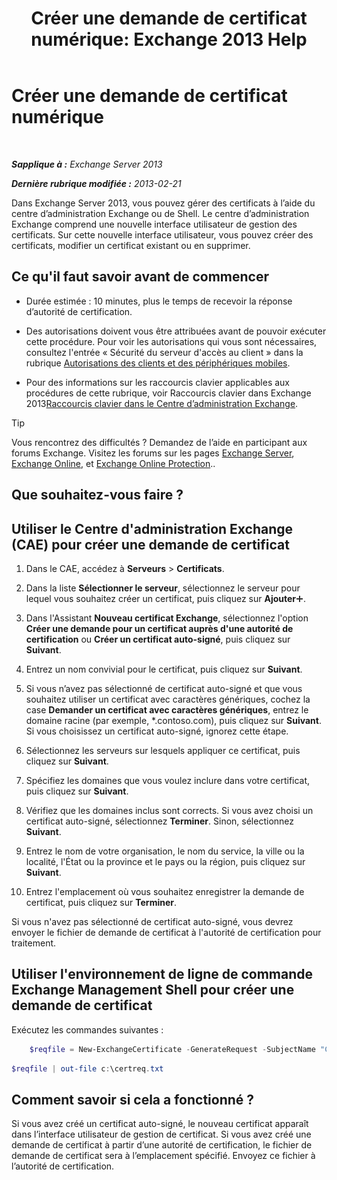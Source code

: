 ﻿---
title: 'Créer une demande de certificat numérique: Exchange 2013 Help'
TOCTitle: Créer une demande de certificat numérique
ms:assetid: efb00de7-070b-46bf-a2fc-00d07ae085c1
ms:mtpsurl: https://technet.microsoft.com/fr-fr/library/Bb125165(v=EXCHG.150)
ms:contentKeyID: 52063032
ms.date: 04/24/2018
mtps_version: v=EXCHG.150
ms.translationtype: HT
---

# Créer une demande de certificat numérique

 

_**Sapplique à :** Exchange Server 2013_

_**Dernière rubrique modifiée :** 2013-02-21_

Dans Exchange Server 2013, vous pouvez gérer des certificats à l’aide du centre d’administration Exchange ou de Shell. Le centre d’administration Exchange comprend une nouvelle interface utilisateur de gestion des certificats. Sur cette nouvelle interface utilisateur, vous pouvez créer des certificats, modifier un certificat existant ou en supprimer.

## Ce qu'il faut savoir avant de commencer

  - Durée estimée : 10 minutes, plus le temps de recevoir la réponse d’autorité de certification.

  - Des autorisations doivent vous être attribuées avant de pouvoir exécuter cette procédure. Pour voir les autorisations qui vous sont nécessaires, consultez l'entrée « Sécurité du serveur d'accès au client » dans la rubrique [Autorisations des clients et des périphériques mobiles](clients-and-mobile-devices-permissions-exchange-2013-help.md).

  - Pour des informations sur les raccourcis clavier applicables aux procédures de cette rubrique, voir Raccourcis clavier dans Exchange 2013[Raccourcis clavier dans le Centre d’administration Exchange](keyboard-shortcuts-in-the-exchange-admin-center-exchange-online-protection-help.md).

> [!TIP]  
> Vous rencontrez des difficultés ? Demandez de l’aide en participant aux forums Exchange. Visitez les forums sur les pages <a href="https://go.microsoft.com/fwlink/p/?linkid=60612">Exchange Server</a>, <a href="https://go.microsoft.com/fwlink/p/?linkid=267542">Exchange Online</a>, et <a href="https://go.microsoft.com/fwlink/p/?linkid=285351">Exchange Online Protection</a>..


## Que souhaitez-vous faire ?

## Utiliser le Centre d'administration Exchange (CAE) pour créer une demande de certificat

1.  Dans le CAE, accédez à **Serveurs** \> **Certificats**.

2.  Dans la liste **Sélectionner le serveur**, sélectionnez le serveur pour lequel vous souhaitez créer un certificat, puis cliquez sur **Ajouter**![Icône Ajouter](images/JJ218640.c1e75329-d6d7-4073-a27d-498590bbb558(EXCHG.150).gif "Icône Ajouter").

3.  Dans l'Assistant **Nouveau certificat Exchange**, sélectionnez l'option **Créer une demande pour un certificat auprès d'une autorité de certification** ou **Créer un certificat auto-signé**, puis cliquez sur **Suivant**.

4.  Entrez un nom convivial pour le certificat, puis cliquez sur **Suivant**.

5.  Si vous n’avez pas sélectionné de certificat auto-signé et que vous souhaitez utiliser un certificat avec caractères génériques, cochez la case **Demander un certificat avec caractères génériques**, entrez le domaine racine (par exemple, \*.contoso.com), puis cliquez sur **Suivant**. Si vous choisissez un certificat auto-signé, ignorez cette étape.

6.  Sélectionnez les serveurs sur lesquels appliquer ce certificat, puis cliquez sur **Suivant**.

7.  Spécifiez les domaines que vous voulez inclure dans votre certificat, puis cliquez sur **Suivant**.

8.  Vérifiez que les domaines inclus sont corrects. Si vous avez choisi un certificat auto-signé, sélectionnez **Terminer**. Sinon, sélectionnez **Suivant**.

9.  Entrez le nom de votre organisation, le nom du service, la ville ou la localité, l'État ou la province et le pays ou la région, puis cliquez sur **Suivant**.

10. Entrez l'emplacement où vous souhaitez enregistrer la demande de certificat, puis cliquez sur **Terminer**.

Si vous n'avez pas sélectionné de certificat auto-signé, vous devrez envoyer le fichier de demande de certificat à l'autorité de certification pour traitement.

## Utiliser l'environnement de ligne de commande Exchange Management Shell pour créer une demande de certificat

Exécutez les commandes suivantes :
```powershell
    $reqfile = New-ExchangeCertificate -GenerateRequest -SubjectName "C=US,o=Contoso,cn=contosotocert" -DomainName "contoso.com" -PrivateKeyExportable $true
```

```powershell
$reqfile | out-file c:\certreq.txt
```

## Comment savoir si cela a fonctionné ?

Si vous avez créé un certificat auto-signé, le nouveau certificat apparaît dans l’interface utilisateur de gestion de certificat. Si vous avez créé une demande de certificat à partir d’une autorité de certification, le fichier de demande de certificat sera à l’emplacement spécifié. Envoyez ce fichier à l’autorité de certification.

